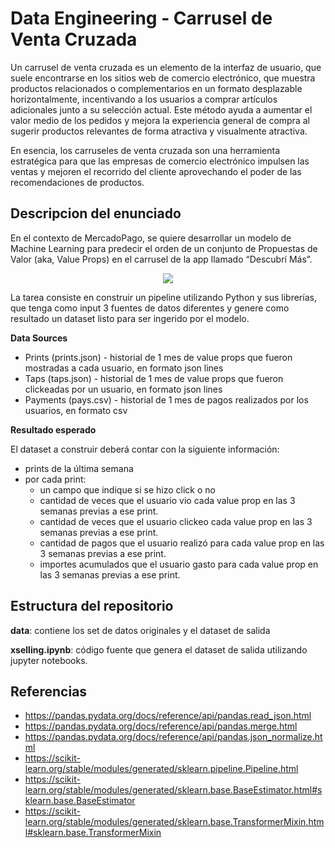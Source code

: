 # Data Engineering - Carrusel de Venta Cruzada  
Un carrusel de venta cruzada es un elemento de la interfaz de usuario, que suele encontrarse en los sitios web de comercio electrónico, que muestra productos relacionados o complementarios en un formato desplazable horizontalmente, incentivando a los usuarios a comprar artículos adicionales junto a su selección actual. Este método ayuda a aumentar el valor medio de los pedidos y mejora la experiencia general de compra al sugerir productos relevantes de forma atractiva y visualmente atractiva.

En esencia, los carruseles de venta cruzada son una herramienta estratégica para que las empresas de comercio electrónico impulsen las ventas y mejoren el recorrido del cliente aprovechando el poder de las recomendaciones de productos.

## Descripcion del enunciado

En el contexto de MercadoPago, se quiere desarrollar un modelo de Machine Learning para predecir el orden de un conjunto de Propuestas de Valor (aka, Value Props) en el carrusel de la app llamado “Descubrí Más”.

<div align="center">
 <img src="https://github.com/user-attachments/assets/af938d45-4fa8-465c-8898-76a9445bda84">
</div>  

La tarea consiste en construir un pipeline utilizando Python y sus librerías, que tenga como input 3 fuentes de datos diferentes y genere como resultado un dataset listo para ser ingerido por el modelo.   

**Data Sources**  
- Prints (prints.json) - historial de 1 mes de value props que fueron mostradas a cada usuario, en formato json lines
- Taps (taps.json) - historial de 1 mes de value props que fueron clickeadas por un usuario, en formato json lines 
- Payments (pays.csv) - historial de 1 mes de pagos realizados por los usuarios, en formato csv
 
**Resultado esperado**  

El dataset a construir deberá contar con la siguiente información:  

-   prints de la última semana
-   por cada print:
    -   un campo que indique si se hizo click o no 
    -   cantidad de veces que el usuario vio cada value prop en las 3 semanas previas a ese print.
    -   cantidad de veces que el usuario clickeo cada value prop en las 3 semanas previas a ese print.
    -   cantidad de pagos que el usuario realizó para cada value prop en las 3 semanas previas a ese print.
    -   importes acumulados que el usuario gasto para cada value prop en las 3 semanas previas a ese print.
 
## Estructura del repositorio

**data**: contiene los set de datos originales y el dataset de salida

**xselling.ipynb**: código fuente que genera el dataset de salida utilizando jupyter notebooks.

## Referencias
+ https://pandas.pydata.org/docs/reference/api/pandas.read_json.html
+ https://pandas.pydata.org/docs/reference/api/pandas.merge.html
+ https://pandas.pydata.org/docs/reference/api/pandas.json_normalize.html
+ https://scikit-learn.org/stable/modules/generated/sklearn.pipeline.Pipeline.html
+ https://scikit-learn.org/stable/modules/generated/sklearn.base.BaseEstimator.html#sklearn.base.BaseEstimator
+ https://scikit-learn.org/stable/modules/generated/sklearn.base.TransformerMixin.html#sklearn.base.TransformerMixin

